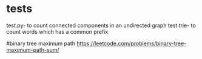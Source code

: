 # tests
test.py- to count connected components in an undirected graph
test trie- to count words which has a common prefix

#binary tree maximum path
https://leetcode.com/problems/binary-tree-maximum-path-sum/

